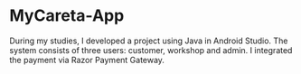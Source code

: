 # MyCareta-App
 During my studies, I developed a project using Java in Android Studio. The system consists of three users: customer, workshop and admin. I integrated the payment via Razor Payment Gateway.
